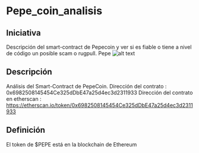 # Pepe_coin_analisis

## Iniciativa
Descripción del smart-contract de Pepecoin y ver si es fiable o tiene a nivel de código un posible scam o rugpull.
Pepe
![alt text](https://www.google.com/search?q=pepe+coin&sxsrf=APwXEdevGcDrrdTvHXOWutQz84fgmhtwgg:1685961965982&source=lnms&tbm=isch&sa=X&ved=2ahUKEwjx9tjg-av_AhVkwjgGHYcSBvgQ_AUoAnoECAEQBA&biw=1366&bih=617#imgrc=rKeYnUhWO4hG5M)


## Descripción 
Análisis del Smart-Contract de PepeCoin.
Dirección del contrato : 0x6982508145454Ce325dDbE47a25d4ec3d2311933
Dirección del contrato en etherscan : https://etherscan.io/token/0x6982508145454Ce325dDbE47a25d4ec3d2311933

## Definición 
El token  de $PEPE está en la blockchain de Ethereum 
